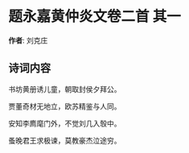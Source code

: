 # 题永嘉黄仲炎文卷二首  其一

**作者**: 刘克庄

## 诗词内容

书坊黄册诱儿童，朝取封侯夕拜公。

贾董奇材无地立，欧苏精鉴与人同。

安知李廌麾门外，不觉刘几入彀中。

蚤晚君王求极谏，莫教豪杰泣途穷。

